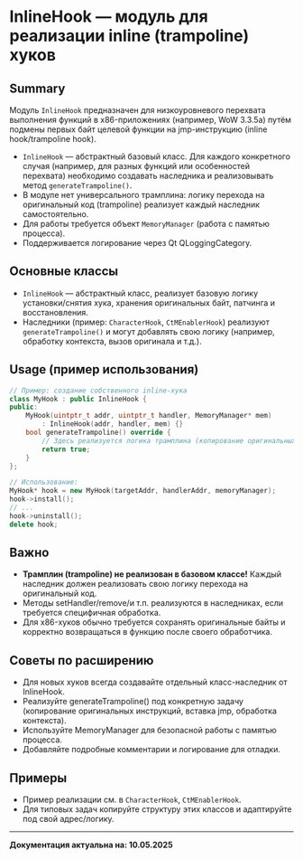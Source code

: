 # InlineHook — модуль для реализации inline (trampoline) хуков

## Summary

Модуль `InlineHook` предназначен для низкоуровневого перехвата выполнения функций в x86-приложениях (например, WoW 3.3.5a) путём подмены первых байт целевой функции на jmp-инструкцию (inline hook/trampoline hook).

- `InlineHook` — абстрактный базовый класс. Для каждого конкретного случая (например, для разных функций или особенностей перехвата) необходимо создавать наследника и реализовывать метод `generateTrampoline()`.
- В модуле нет универсального трамплина: логику перехода на оригинальный код (trampoline) реализует каждый наследник самостоятельно.
- Для работы требуется объект `MemoryManager` (работа с памятью процесса).
- Поддерживается логирование через Qt QLoggingCategory.

## Основные классы

- `InlineHook` — абстрактный класс, реализует базовую логику установки/снятия хука, хранения оригинальных байт, патчинга и восстановления.
- Наследники (пример: `CharacterHook`, `CtMEnablerHook`) реализуют `generateTrampoline()` и могут добавлять свою логику (например, обработку контекста, вызов оригинала и т.д.).

## Usage (пример использования)

```cpp
// Пример: создание собственного inline-хука
class MyHook : public InlineHook {
public:
    MyHook(uintptr_t addr, uintptr_t handler, MemoryManager* mem)
        : InlineHook(addr, handler, mem) {}
    bool generateTrampoline() override {
        // Здесь реализуется логика трамплина (копирование оригинальных байт, вставка jmp и т.д.)
        return true;
    }
};

// Использование:
MyHook* hook = new MyHook(targetAddr, handlerAddr, memoryManager);
hook->install();
// ...
hook->uninstall();
delete hook;
```

## Важно

- **Трамплин (trampoline) не реализован в базовом классе!** Каждый наследник должен реализовать свою логику перехода на оригинальный код.
- Методы setHandler/remove/и т.п. реализуются в наследниках, если требуется специфичная обработка.
- Для x86-хуков обычно требуется сохранять оригинальные байты и корректно возвращаться в функцию после своего обработчика.

## Советы по расширению

- Для новых хуков всегда создавайте отдельный класс-наследник от InlineHook.
- Реализуйте generateTrampoline() под конкретную задачу (копирование оригинальных инструкций, вставка jmp, обработка контекста).
- Используйте MemoryManager для безопасной работы с памятью процесса.
- Добавляйте подробные комментарии и логирование для отладки.

## Примеры

- Пример реализации см. в `CharacterHook`, `CtMEnablerHook`.
- Для типовых задач копируйте структуру этих классов и адаптируйте под свой адрес/логику.

---

**Документация актуальна на: 10.05.2025**
